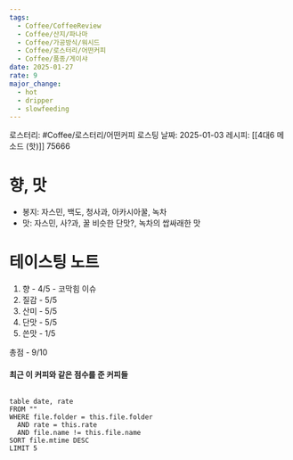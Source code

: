 ```yaml
---
tags:
  - Coffee/CoffeeReview
  - Coffee/산지/파나마
  - Coffee/가공방식/워시드
  - Coffee/로스터리/어떤커피
  - Coffee/품종/게이샤
date: 2025-01-27
rate: 9
major_change:
  - hot
  - dripper
  - slowfeeding
---
```

로스터리: #Coffee/로스터리/어떤커피 
로스팅 날짜: 2025-01-03
레시피: [[4대6 메소드 (핫)]] 75666
# 향, 맛
- 봉지: 자스민, 백도, 청사과, 아카시아꿀, 녹차
- 맛: 자스민, 사?과, 꿀 비슷한 단맛?, 녹차의 쌉싸래한 맛
# 테이스팅 노트
1. 향 - 4/5 - 코막힘 이슈
2. 질감 - 5/5
3. 산미 - 5/5
4. 단맛 - 5/5
5. 쓴맛 - 1/5

총점 - 9/10

#### 최근 이 커피와 같은 점수를 준 커피들
```dataview

table date, rate
FROM ""
WHERE file.folder = this.file.folder
  AND rate = this.rate
  AND file.name != this.file.name
SORT file.mtime DESC
LIMIT 5

```
